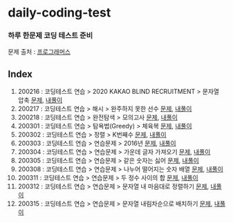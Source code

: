 # daily-coding-test  

### 하루 한문제 코딩 테스트 준비  
문제 출처 : [프로그래머스](https://programmers.co.kr/)  

## Index
1. 200216 : 코딩테스트 연습 > 2020 KAKAO BLIND RECRUITMENT > 문자열 압축
   [문제](https://programmers.co.kr/learn/courses/30/lessons/60057?language=python3), 
   [내풀이](https://github.com/Yuri-Kim/daily-coding-test/blob/master/200216/string_compression.py)
2. 200217 : 코딩테스트 연습 > 해시 > 완주하지 못한 선수
   [문제](https://programmers.co.kr/learn/courses/30/lessons/42576), 
   [내풀이](https://github.com/Yuri-Kim/daily-coding-test/blob/master/200217/marathon.py)  
3. 200218 : 코딩테스트 연습 > 완전탐색 > 모의고사
   [문제](https://programmers.co.kr/learn/courses/30/lessons/42840), 
   [내풀이]()  
4. 200301 : 코딩테스트 연습 > 탐욕법(Greedy) > 체육복 
    [문제](https://programmers.co.kr/learn/courses/30/lessons/42862),
    [내풀이](https://github.com/Yuri-Kim/daily-coding-test/blob/master/200301/gymsuit.py)  
5. 200302 : 코딩테스트 연습 > 정렬 > K번째수 
    [문제](https://programmers.co.kr/learn/courses/30/lessons/42748), 
    [내풀이](https://github.com/Yuri-Kim/daily-coding-test/blob/master/200302/kthnum.py)  
6. 200303 : 코딩테스트 연습 > 연습문제 > 2016년 
    [문제](https://programmers.co.kr/learn/courses/30/lessons/12901), 
    [내풀이](https://github.com/Yuri-Kim/daily-coding-test/blob/master/200303/2016.py)  
7. 200304 : 코딩테스트 연습 > 연습문제 > 가운데 글자 가져오기 
    [문제](https://programmers.co.kr/learn/courses/30/lessons/12903), 
    [내풀이](https://github.com/Yuri-Kim/daily-coding-test/blob/master/200304/middle_letter.py)  
8. 200305 : 코딩테스트 연습 > 연습문제 > 같은 숫자는 싫어 
    [문제](https://programmers.co.kr/learn/courses/30/lessons/12906), 
    [내풀이](https://github.com/Yuri-Kim/daily-coding-test/blob/master/200305/remove_same_num.py)   
9. 200308 : 코딩테스트 연습 > 연습문제 > 나누어 떨어지는 숫자 배열 
    [문제](https://programmers.co.kr/learn/courses/30/lessons/12910), 
    [내풀이](https://github.com/Yuri-Kim/daily-coding-test/blob/master/200308/divide_num.py)  
10. 200311 : 코딩테스트 연습 > 연습문제 > 두 정수 사이의 합 
    [문제](https://programmers.co.kr/learn/courses/30/lessons/12912), 
    [내풀이](https://github.com/Yuri-Kim/daily-coding-test/blob/master/200311/sum.py)  
11. 200312 : 코딩테스트 연습 > 연습문제 > 문자열 내 마음대로 정렬하기 
    [문제](https://programmers.co.kr/learn/courses/30/lessons/12915), 
    [내풀이](https://github.com/Yuri-Kim/daily-coding-test/blob/master/200312/sort_word.py)  
12. 200315 : 코딩테스트 연습 > 연습문제 > 문자열 내림차순으로 배치하기 
    [문제](https://programmers.co.kr/learn/courses/30/lessons/12917), 
    [내풀이](https://github.com/Yuri-Kim/daily-coding-test/blob/master/200315/sort_string.py)  
    
